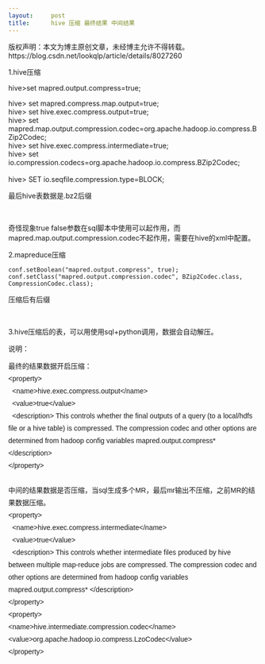 ```yaml
---
layout:     post
title:      hive 压缩 最终结果 中间结果
---
```

<div id="article_content" class="article_content clearfix csdn-tracking-statistics" data-pid="blog" data-mod="popu_307" data-dsm="post">
								<div class="article-copyright">
					版权声明：本文为博主原创文章，未经博主允许不得转载。					https://blog.csdn.net/lookqlp/article/details/8027260				</div>
								            <link rel="stylesheet" href="https://csdnimg.cn/release/phoenix/template/css/ck_htmledit_views-f76675cdea.css">
						<div class="htmledit_views" id="content_views">
                
<p>1.hive压缩</p>
<p>hive&gt;set mapred.output.compress=true;                                                 </p>
hive&gt; set mapred.compress.map.output=true;                       <br>
hive&gt; set hive.exec.compress.output=true;              <br>
hive&gt; set mapred.map.output.compression.codec=org.apache.hadoop.io.compress.BZip2Codec;<br>
hive&gt; set hive.exec.compress.intermediate=true;                                        <br>
hive&gt; set io.compression.codecs=org.apache.hadoop.io.compress.BZip2Codec;              <br>
hive&gt; SET io.seqfile.compression.type=BLOCK;                                           
<p>最后hive表数据是.bz2后缀</p>
<p><br></p>
<p>奇怪现象true false参数在sql脚本中使用可以起作用，而mapred.map.output.compression.codec不起作用，需要在hive的xml中配置。</p>
<p>2.mapreduce压缩</p>
<p></p>
<pre><code class="language-java">conf.setBoolean("mapred.output.compress", true);
conf.setClass("mapred.output.compression.codec", BZip2Codec.class, CompressionCodec.class);</code></pre>压缩后有后缀
<p></p>
<p><br></p>
<p>3.hive压缩后的表，可以用使用sql+python调用，数据会自动解压。</p>
<p></p>
<p>说明：</p>
<p><span style="font-family:Helvetica, Tahoma, Arial, sans-serif;font-size:14px;line-height:25px;">最终的结果数据开启压缩： </span><br style="font-family:Helvetica, Tahoma, Arial, sans-serif;font-size:14px;line-height:25px;text-align:left;"><span style="font-family:Helvetica, Tahoma, Arial, sans-serif;font-size:14px;line-height:25px;text-align:left;">&lt;property&gt; </span><br style="font-family:Helvetica, Tahoma, Arial, sans-serif;font-size:14px;line-height:25px;text-align:left;"><span style="font-family:Helvetica, Tahoma, Arial, sans-serif;font-size:14px;line-height:25px;text-align:left;">  &lt;name&gt;hive.exec.compress.output&lt;/name&gt; </span><br style="font-family:Helvetica, Tahoma, Arial, sans-serif;font-size:14px;line-height:25px;text-align:left;"><span style="font-family:Helvetica, Tahoma, Arial, sans-serif;font-size:14px;line-height:25px;text-align:left;">  &lt;value&gt;true&lt;/value&gt; </span><br style="font-family:Helvetica, Tahoma, Arial, sans-serif;font-size:14px;line-height:25px;text-align:left;"><span style="font-family:Helvetica, Tahoma, Arial, sans-serif;font-size:14px;line-height:25px;text-align:left;">  &lt;description&gt; This controls whether the final outputs of a query (to a local/hdfs file or a hive table) is compressed. The compression codec and
 other options are determined from hadoop config variables mapred.output.compress* &lt;/description&gt; </span><br style="font-family:Helvetica, Tahoma, Arial, sans-serif;font-size:14px;line-height:25px;text-align:left;"><span style="font-family:Helvetica, Tahoma, Arial, sans-serif;font-size:14px;line-height:25px;text-align:left;">&lt;/property&gt; </span><br style="font-family:Helvetica, Tahoma, Arial, sans-serif;font-size:14px;line-height:25px;text-align:left;"><br style="font-family:Helvetica, Tahoma, Arial, sans-serif;font-size:14px;line-height:25px;text-align:left;"><span style="font-family:Helvetica, Tahoma, Arial, sans-serif;font-size:14px;line-height:25px;text-align:left;">中间的结果数据是否压缩，当sql生成多个MR，最后mr输出不压缩，之前MR的结果数据压缩。 </span><br style="font-family:Helvetica, Tahoma, Arial, sans-serif;font-size:14px;line-height:25px;text-align:left;"><span style="font-family:Helvetica, Tahoma, Arial, sans-serif;font-size:14px;line-height:25px;text-align:left;">&lt;property&gt; </span><br style="font-family:Helvetica, Tahoma, Arial, sans-serif;font-size:14px;line-height:25px;text-align:left;"><span style="font-family:Helvetica, Tahoma, Arial, sans-serif;font-size:14px;line-height:25px;text-align:left;">  &lt;name&gt;hive.exec.compress.intermediate&lt;/name&gt; </span><br style="font-family:Helvetica, Tahoma, Arial, sans-serif;font-size:14px;line-height:25px;text-align:left;"><span style="font-family:Helvetica, Tahoma, Arial, sans-serif;font-size:14px;line-height:25px;text-align:left;">  &lt;value&gt;true&lt;/value&gt; </span><br style="font-family:Helvetica, Tahoma, Arial, sans-serif;font-size:14px;line-height:25px;text-align:left;"><span style="font-family:Helvetica, Tahoma, Arial, sans-serif;font-size:14px;line-height:25px;text-align:left;">  &lt;description&gt; This controls whether intermediate files produced by hive between multiple map-reduce jobs are compressed. The compression codec and
 other options are determined from hadoop config variables mapred.output.compress* &lt;/description&gt; </span><br style="font-family:Helvetica, Tahoma, Arial, sans-serif;font-size:14px;line-height:25px;text-align:left;"><span style="font-family:Helvetica, Tahoma, Arial, sans-serif;font-size:14px;line-height:25px;text-align:left;">&lt;/property&gt; </span><br style="font-family:Helvetica, Tahoma, Arial, sans-serif;font-size:14px;line-height:25px;text-align:left;"><span style="font-family:Helvetica, Tahoma, Arial, sans-serif;font-size:14px;line-height:25px;text-align:left;">&lt;property&gt; </span><br style="font-family:Helvetica, Tahoma, Arial, sans-serif;font-size:14px;line-height:25px;text-align:left;"><span style="font-family:Helvetica, Tahoma, Arial, sans-serif;font-size:14px;line-height:25px;text-align:left;">&lt;name&gt;hive.intermediate.compression.codec&lt;/name&gt; </span><br style="font-family:Helvetica, Tahoma, Arial, sans-serif;font-size:14px;line-height:25px;text-align:left;"><span style="font-family:Helvetica, Tahoma, Arial, sans-serif;font-size:14px;line-height:25px;text-align:left;">&lt;value&gt;org.apache.hadoop.io.compress.LzoCodec&lt;/value&gt; </span><br style="font-family:Helvetica, Tahoma, Arial, sans-serif;font-size:14px;line-height:25px;text-align:left;"><span style="font-family:Helvetica, Tahoma, Arial, sans-serif;font-size:14px;line-height:25px;text-align:left;">&lt;/property&gt; </span></p>
<br>            </div>
                </div>